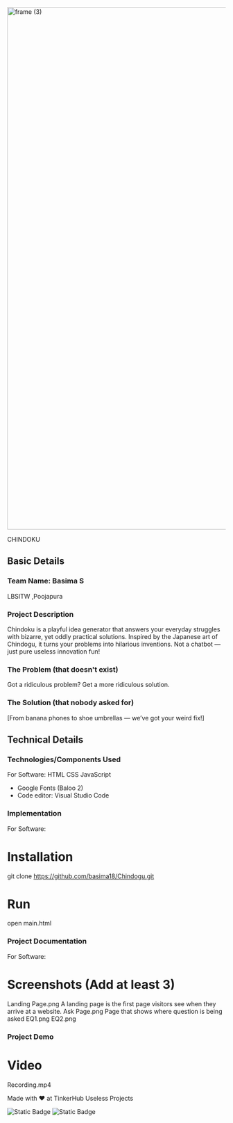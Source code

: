 <img width="3188" height="1202" alt="frame (3)" src="https://github.com/user-attachments/assets/517ad8e9-ad22-457d-9538-a9e62d137cd7" />


CHINDOKU


## Basic Details
### Team Name: Basima S
LBSITW ,Poojapura


### Project Description
Chindoku is a playful idea generator that answers your everyday struggles with bizarre, yet oddly practical solutions.
Inspired by the Japanese art of Chindogu, it turns your problems into hilarious inventions.
Not a chatbot — just pure useless innovation fun!

### The Problem (that doesn't exist)
Got a ridiculous problem? Get a more ridiculous solution.

### The Solution (that nobody asked for)
[From banana phones to shoe umbrellas — we’ve got your weird fix!]

## Technical Details
### Technologies/Components Used
For Software:
HTML
CSS
JavaScript
- Google Fonts (Baloo 2)
- Code editor: Visual Studio Code



### Implementation
For Software:
# Installation
git clone https://github.com/basima18/Chindogu.git

# Run
open main.html


### Project Documentation
For Software:

# Screenshots (Add at least 3)
Landing Page.png
A landing page is the first page visitors see when they arrive at a website. 
Ask Page.png
Page that shows where question is being asked
EQ1.png
EQ2.png


### Project Demo
# Video
Recording.mp4

Made with ❤️ at TinkerHub Useless Projects 

![Static Badge](https://img.shields.io/badge/TinkerHub-24?color=%23000000&link=https%3A%2F%2Fwww.tinkerhub.org%2F)
![Static Badge](https://img.shields.io/badge/UselessProjects--25-25?link=https%3A%2F%2Fwww.tinkerhub.org%2Fevents%2FQ2Q1TQKX6Q%2FUseless%2520Projects)



